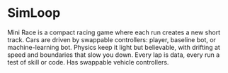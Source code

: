 # SimLoop
Mini Race is a compact racing game where each run creates a new short track. Cars are driven by swappable controllers: player, baseline bot, or machine-learning bot. Physics keep it light but believable, with drifting at speed and boundaries that slow you down. Every lap is data, every run a test of skill or code. Has swappable vehicle controllers.
